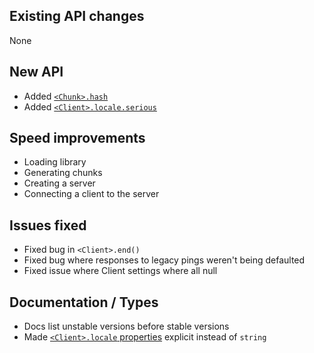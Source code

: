 ## Existing API changes
None

## New API
* Added [`<Chunk>.hash`](https://oscarnow.github.io/minecraft-server/1.2.0/classes/Chunk#hash)
* Added [`<Client>.locale.serious`](https://oscarnow.github.io/minecraft-server/1.2.0/classes/Client#locale)

## Speed improvements
* Loading library
* Generating chunks
* Creating a server
* Connecting a client to the server

## Issues fixed
* Fixed bug in `<Client>.end()`
* Fixed bug where responses to legacy pings weren't being defaulted
* Fixed issue where Client settings where all null

## Documentation / Types
* Docs list unstable versions before stable versions
* Made [`<Client>.locale` properties](https://oscarnow.github.io/minecraft-server/1.20/classes/Client#locale) explicit instead of `string`